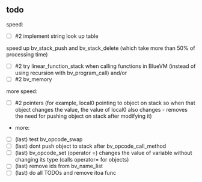 ## todo
speed:
- [ ] #2 implement string look up table

speed up bv_stack_push and bv_stack_delete (which take more than 50% of processing time)
- [ ] #2 try linear_function_stack when calling functions in BlueVM (instead of using recursion with bv_program_call)
and/or
- [ ] #2 bv_memory

more speed:
- [ ] #2 pointers (for example, local0 pointing to object on stack so when that object changes the value, the value of local0 also changes - removes the need for pushing object on stack after modifying it)




- more:
- [ ] (last) test bv_opcode_swap
- [ ] (last) dont push object to stack after bv_opcode_call_method
- [ ] (last) bv_opcode_set (operator =) changes the value of variable without changing its type (calls operator= for objects)
- [ ] (last) remove ids from bv_name_list
- [ ] (last) do all TODOs and remove itoa func